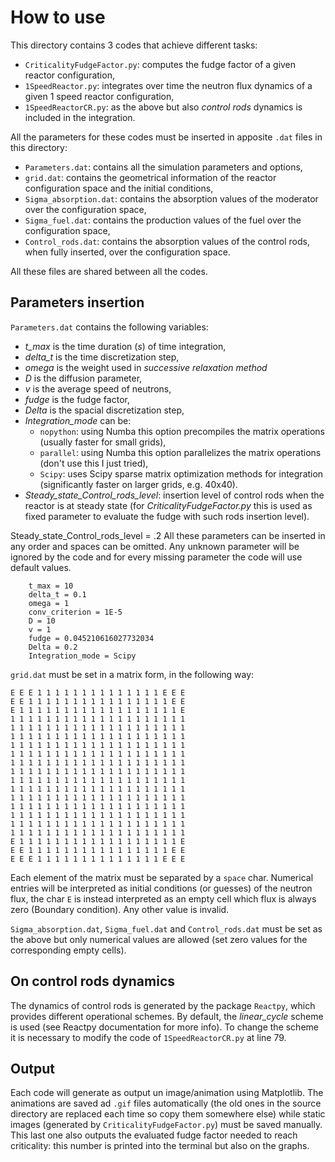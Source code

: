 # How to use
This directory contains 3 codes that achieve different tasks:
- `CriticalityFudgeFactor.py`: computes the fudge factor of a given reactor configuration,
- `1SpeedReactor.py`: integrates over time the neutron flux dynamics of a given 1 speed reactor configuration,
- `1SpeedReactorCR.py`: as the above but also _control rods_ dynamics is included in the integration.

All the parameters for these codes must be inserted in apposite `.dat` files in this directory:
- `Parameters.dat`: contains all the simulation parameters and options,
- `grid.dat`: contains the geometrical information of the reactor configuration space and the initial conditions,
- `Sigma_absorption.dat`: contains the absorption values of the moderator over the configuration space,
- `Sigma_fuel.dat`: contains the production values of the fuel over the configuration space,
- `Control_rods.dat`: contains the absorption values of the control rods, when fully inserted, over the configuration space.

All these files are shared between all the codes.
## Parameters insertion
`Parameters.dat` contains the following variables:
- *t_max* is the time duration (*s*) of time integration,
- *delta_t* is the time discretization step,
- *omega* is the weight used in _successive relaxation method_
- *D* is the diffusion parameter,
- *v* is the average speed of neutrons,
- *fudge* is the fudge factor,
- *Delta* is the spacial discretization step,
- *Integration_mode* can be:
    * `nopython`: using Numba this option precompiles the matrix operations (usually faster for small grids),
    * `parallel`: using Numba this option parallelizes the matrix operations (don't use this I just tried),
    * `Scipy`: uses Scipy sparse matrix optimization methods for integration (significantly faster on larger grids, e.g. 40x40).
- *Steady_state_Control_rods_level*: insertion level of control rods when the reactor is at steady state (for _CriticalityFudgeFactor.py_ this is used as fixed parameter to evaluate the fudge with such rods insertion level).

Steady_state_Control_rods_level = .2
All these parameters can be inserted in any order and spaces can be omitted. Any unknown parameter will be ignored by the code and for every missing parameter the code will use default values.

        t_max = 10         
        delta_t = 0.1               
        omega = 1               
        conv_criterion = 1E-5
        D = 10
        v = 1
        fudge = 0.045210616027732034
        Delta = 0.2
        Integration_mode = Scipy


`grid.dat` must be set in a matrix form, in the following way:

    E E E 1 1 1 1 1 1 1 1 1 1 1 1 1 1 E E E
    E E 1 1 1 1 1 1 1 1 1 1 1 1 1 1 1 1 E E
    E 1 1 1 1 1 1 1 1 1 1 1 1 1 1 1 1 1 1 E
    1 1 1 1 1 1 1 1 1 1 1 1 1 1 1 1 1 1 1 1
    1 1 1 1 1 1 1 1 1 1 1 1 1 1 1 1 1 1 1 1
    1 1 1 1 1 1 1 1 1 1 1 1 1 1 1 1 1 1 1 1
    1 1 1 1 1 1 1 1 1 1 1 1 1 1 1 1 1 1 1 1
    1 1 1 1 1 1 1 1 1 1 1 1 1 1 1 1 1 1 1 1
    1 1 1 1 1 1 1 1 1 1 1 1 1 1 1 1 1 1 1 1
    1 1 1 1 1 1 1 1 1 1 1 1 1 1 1 1 1 1 1 1
    1 1 1 1 1 1 1 1 1 1 1 1 1 1 1 1 1 1 1 1
    1 1 1 1 1 1 1 1 1 1 1 1 1 1 1 1 1 1 1 1
    1 1 1 1 1 1 1 1 1 1 1 1 1 1 1 1 1 1 1 1
    1 1 1 1 1 1 1 1 1 1 1 1 1 1 1 1 1 1 1 1
    1 1 1 1 1 1 1 1 1 1 1 1 1 1 1 1 1 1 1 1
    1 1 1 1 1 1 1 1 1 1 1 1 1 1 1 1 1 1 1 1
    1 1 1 1 1 1 1 1 1 1 1 1 1 1 1 1 1 1 1 1
    E 1 1 1 1 1 1 1 1 1 1 1 1 1 1 1 1 1 1 E
    E E 1 1 1 1 1 1 1 1 1 1 1 1 1 1 1 1 E E
    E E E 1 1 1 1 1 1 1 1 1 1 1 1 1 1 E E E
Each element of the matrix must be separated by a `space` char. Numerical entries will be interpreted as initial conditions (or guesses) of the neutron flux, the char `E` is instead interpreted as an empty cell which flux is always zero (Boundary condition). Any other value is invalid.

`Sigma_absorption.dat`, `Sigma_fuel.dat` and `Control_rods.dat` must be set as the above but only numerical values are allowed (set zero values for the corresponding empty cells).
## On control rods dynamics
The dynamics of control rods is generated by the package `Reactpy`, which provides different operational schemes. By default, the *linear_cycle* scheme is used (see Reactpy documentation for more info). To change the scheme it is necessary to modify the code of `1SpeedReactorCR.py` at line 79.

## Output 
Each code will generate as output un image/animation using Matplotlib. The animations are saved ad `.gif` files automatically (the old ones in the source directory are replaced each time so copy them somewhere else) while static images (generated by `CriticalityFudgeFactor.py`) must be saved manually. This last one also outputs the evaluated fudge factor needed to reach criticality: this number is printed into the terminal but also on the graphs.

